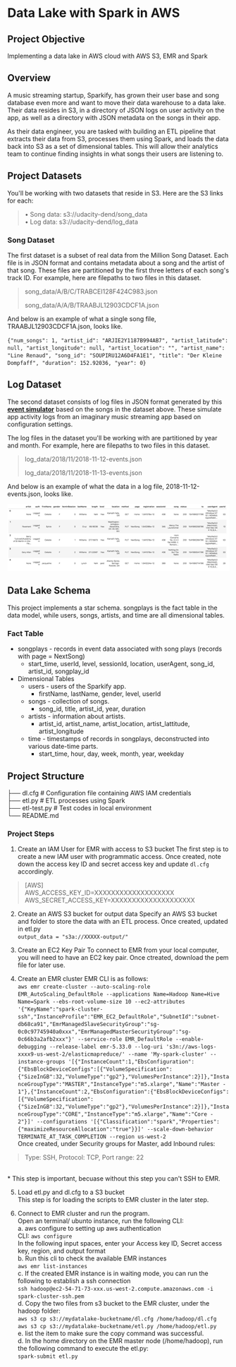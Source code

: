 # Data Lake with Spark in AWS

## Project Objective

Implementing a data lake in AWS cloud with AWS S3, EMR and Spark

## Overview

A music streaming startup, Sparkify, has grown their user base and song database even more and want to move their data warehouse to a data lake. Their data resides in S3, in a directory of JSON logs on user activity on the app, as well as a directory with JSON metadata on the songs in their app.

As their data engineer, you are tasked with building an ETL pipeline that extracts their data from S3, processes them using Spark, and loads the data back into S3 as a set of dimensional tables. This will allow their analytics team to continue finding insights in what songs their users are listening to.

## Project Datasets

You'll be working with two datasets that reside in S3. Here are the S3 links for each:

> • Song data: s3://udacity-dend/song_data <br>
> • Log data: s3://udacity-dend/log_data 

### Song Dataset

The first dataset is a subset of real data from the Million Song Dataset. Each file is in JSON format and contains metadata about a song and the artist of that song.
These files are partitioned by the first three letters of each song's track ID. For example, here are filepaths to two files in this dataset.

> song_data/A/B/C/TRABCEI128F424C983.json
>
> song_data/A/A/B/TRAABJL12903CDCF1A.json

And below is an example of what a single song file, TRAABJL12903CDCF1A.json, looks like.

`{"num_songs": 1, "artist_id": "ARJIE2Y1187B994AB7", "artist_latitude": null, "artist_longitude": null, "artist_location": "", "artist_name": "Line Renaud", "song_id": "SOUPIRU12A6D4FA1E1", "title": "Der Kleine Dompfaff", "duration": 152.92036, "year": 0}`

## Log Dataset

The second dataset consists of log files in JSON format generated by this [**event simulator**](https://github.com/Interana/eventsim) based on the songs in the dataset above. These simulate app activity logs from an imaginary music streaming app based on configuration settings.

The log files in the dataset you'll be working with are partitioned by year and month. For example, here are filepaths to two files in this dataset.

> log_data/2018/11/2018-11-12-events.json
>
> log_data/2018/11/2018-11-13-events.json

And below is an example of what the data in a log file, 2018-11-12-events.json, looks like.

![image-20210621201618941](img/image-20210621201618941.png)


## Data Lake Schema
This project implements a star schema. songplays is the fact table in the data model, while users, songs, artists, and time are all dimensional tables.

### Fact Table
* songplays - records in event data associated with song plays (records with page = NextSong)
    * start_time, userId, level, sessionId, location, userAgent, song_id, artist_id, songplay_id
* Dimensional Tables
    * users - users of the Sparkify app.
        * firstName, lastName, gender, level, userId
    * songs - collection of songs.
        * song_id, title, artist_id, year, duration
    * artists - information about artists.
        * artist_id, artist_name, artist_location, artist_lattitude, artist_longitude
    * time - timestamps of records in songplays, deconstructed into various date-time parts.
        * start_time, hour, day, week, month, year, weekday

## Project Structure

├── dl.cfg       # Configuration file containing AWS IAM credentials <br>
├── etl.py       # ETL processes using Spark <br>
├── etl-test.py   # Test codes in local environment <br>
└── README.md <br>

### Project Steps
1. Create an IAM User for EMR with access to S3 bucket
The first step is to create a new IAM user with programmatic access. Once created, note down the access key ID and secret access key and update `dl.cfg` accordingly.
> [AWS] <br>
> AWS_ACCESS_KEY_ID=XXXXXXXXXXXXXXXXXXX <br>
> AWS_SECRET_ACCESS_KEY=XXXXXXXXXXXXXXXXXXXX

2. Create an AWS S3 bucket for output data
Specify an AWS S3 bucket and folder to store the data with an ETL process. Once created, updated in etl.py <br>
`output_data = "s3a://XXXXX-output/"`<br>

3. Create an EC2 Key Pair
To connect to EMR from your local computer, you will need to have an EC2 key pair. Once ctreated, download the pem file for later use.

4. Create an EMR cluster
EMR CLI is as follows:<br>
`aws emr create-cluster --auto-scaling-role EMR_AutoScaling_DefaultRole --applications Name=Hadoop Name=Hive Name=Spark --ebs-root-volume-size 10 --ec2-attributes '{"KeyName":"spark-cluster-ssh","InstanceProfile":"EMR_EC2_DefaultRole","SubnetId":"subnet-db68ca91","EmrManagedSlaveSecurityGroup":"sg-0c0c97745940a0xxx","EmrManagedMasterSecurityGroup":"sg-0c66b3a2afb2xxx"}' --service-role EMR_DefaultRole --enable-debugging --release-label emr-5.33.0 --log-uri 's3n://aws-logs-xxxx9-us-west-2/elasticmapreduce/' --name 'My-spark-cluster' --instance-groups '[{"InstanceCount":1,"EbsConfiguration":{"EbsBlockDeviceConfigs":[{"VolumeSpecification":{"SizeInGB":32,"VolumeType":"gp2"},"VolumesPerInstance":2}]},"InstanceGroupType":"MASTER","InstanceType":"m5.xlarge","Name":"Master - 1"},{"InstanceCount":2,"EbsConfiguration":{"EbsBlockDeviceConfigs":[{"VolumeSpecification":{"SizeInGB":32,"VolumeType":"gp2"},"VolumesPerInstance":2}]},"InstanceGroupType":"CORE","InstanceType":"m5.xlarge","Name":"Core - 2"}]' --configurations '[{"Classification":"spark","Properties":{"maximizeResourceAllocation":"true"}}]' --scale-down-behavior TERMINATE_AT_TASK_COMPLETION --region us-west-2`<br>
Once created, under Security groups for Master, add Inbound rules: <br>
> Type: SSH, Protocol: TCP, Port range: 22
<br>
* This step is important, becuase without this step you can't SSH to EMR.

5. Load etl.py and dl.cfg to a S3 bucket<br>
This step is for loading the scripts to EMR cluster in the later step.

6. Connect to EMR cluster and run the program.<br>
Open an terminal/ ubunto instance, run the following CLI:<br>
    a. aws configure to setting up aws authentication <br>
        CLI: `aws configure`<br>
        In the following input spaces, enter your Access key ID, Secret access key, region, and output format<br>
    b. Run this cli to check the available EMR instances<br>
        `aws emr list-instances`<br>
    c. If the created EMR instance is in waiting mode, you can run the following to establish a ssh connection<br>
        `ssh hadoop@ec2-54-71-73-xxx.us-west-2.compute.amazonaws.com -i spark-cluster-ssh.pem`<br>
    d. Copy the two files from s3 bucket to the EMR cluster, under the hadoop folder:<br>
        `aws s3 cp s3://mydatalake-bucketname/dl.cfg /home/hadoop/dl.cfg`<br>
        `aws s3 cp s3://mydatalake-bucketname/etl.py /home/hadoop/etl.py`<br>
    e. list the item to make sure the copy command was successful.<br>
    d. In the home directory on the EMR master node (/home/hadoop), run the following command to execute the etl.py:<br>
        `spark-submit etl.py`
    
